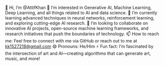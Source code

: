 👋 Hi, I’m @AttifKhan
👀 I’m interested in Generative AI, Machine Learning, Deep Learning, and all things related to AI and data science.
🌱 I’m currently learning advanced techniques in neural networks, reinforcement learning, and exploring cutting-edge AI research.
💞️ I’m looking to collaborate on innovative AI projects, open-source machine learning frameworks, and research initiatives that push the boundaries of technology.
📫 How to reach me: Feel free to connect with me via GitHub or reach out to me at kk1527218@gmail.com
😄 Pronouns: He/Him
⚡ Fun fact: I’m fascinated by the intersection of art and AI—creating algorithms that can generate art, music, and more!


